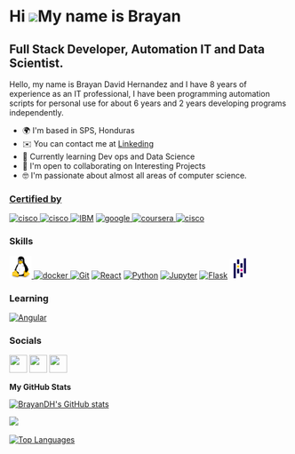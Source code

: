 # Hi ![](https://user-images.githubusercontent.com/18350557/176309783-0785949b-9127-417c-8b55-ab5a4333674e.gif)My name is Brayan

## Full Stack Developer, Automation IT and Data Scientist.

Hello, my name is Brayan David Hernandez and I have 8 years of experience as an IT professional, I have been programming automation scripts for personal use for about 6 years and 2 years developing programs independently.

- 🌍 I'm based in SPS, Honduras
- ✉️ You can contact me at [Linkeding](https://www.linkedin.com/in/brayan-d-hernandez-4b22b6247/)
- 🧠 Currently learning Dev ops and Data Science
- 🤝 I'm open to collaborating on Interesting Projects
- 🤓 I'm passionate about almost all areas of computer science.

### [Certified by](https://www.credly.com/users/brayan-d-hernandez/badges)

<p align="left">
<a href="https://www.credly.com/users/brayan-d-hernandez/badges" target="_blank" rel="noreferrer"> <img src="https://www.svgrepo.com/show/331358/credly.svg" alt="cisco" width="40" height="40"/> </a>
<a href="https://app.aluracursos.com/user/bdhdavid-bh/fullCertificate/ccd6040b9917efb7e43ecd423e38dfb0" target="_blank" rel="noreferrer"> <img src="https://play-lh.googleusercontent.com/IDLZXWHLCVun428g_YGnR2HgnoIUlIRNfkmEEM0hmrzhBKZrhJ5UwM0_eHaWQT4gXAs=w240-h480" alt="cisco" width="40" height="40"/> </a>
<a href="https://www.credly.com/earner/earned/badge/ffefa74c-6966-4192-8330-c6ce78a94b6e" target="_blank" rel="noreferrer"><img src="https://substackcdn.com/image/fetch/f_auto,q_auto:good,fl_progressive:steep/https%3A%2F%2Fbucketeer-e05bbc84-baa3-437e-9518-adb32be77984.s3.amazonaws.com%2Fpublic%2Fimages%2F806a15d4-eda7-46bf-ae2a-ec823f86ee68_1000x1000.jpeg" width="40" height="40" alt="IBM" /></a>
<a href="https://www.credly.com/earner/earned/badge/32003daa-c06b-4b58-9b26-ede53bef6b7e/" target="_blank" rel="noreferrer"> <img src="https://upload.wikimedia.org/wikipedia/commons/thumb/5/53/Google_%22G%22_Logo.svg/588px-Google_%22G%22_Logo.svg.png?20230305195327" alt="google" width="40" height="40"/> </a>
<a href="https://www.coursera.org/user/7e6d03d859897fff41f095d8cb0ef874" target="_blank" rel="noreferrer"> <img src="https://www.langoly.com/wp-content/uploads/2021/09/coursera-logo.png" alt="coursera" width="40" height="40"/> </a>
<a href="https://www.credly.com/earner/earned/badge/ed83ca0e-ecab-4d6a-87a2-5b377e291695" target="_blank" rel="noreferrer"> <img src="https://seeklogo.com/images/C/cisco-networking-academy-logo-0B2566178E-seeklogo.com.png" alt="cisco" width="40" height="40"/> </a>

</p>

### Skills

<p align="left">
<a href="https://www.linux.org/" target="_blank" rel="noreferrer"> <img src="https://raw.githubusercontent.com/devicons/devicon/master/icons/linux/linux-original.svg" alt="linux" width="40" height="40"/> </a>
<a href="https://www.docker.com/" target="_blank" rel="noreferrer"> <img src="https://cdn.worldvectorlogo.com/logos/docker.svg" alt="docker" width="40" height="40"/> </a>
<a href="https://git-scm.com/" target="_blank" rel="noreferrer"><img src="https://raw.githubusercontent.com/danielcranney/readme-generator/main/public/icons/skills/git-colored.svg" width="36" height="36" alt="Git" /></a>
<a href="https://reactjs.org/" target="_blank" rel="noreferrer"><img src="https://raw.githubusercontent.com/danielcranney/readme-generator/main/public/icons/skills/react-colored.svg" width="36" height="36" alt="React" /></a>
<a href="https://www.python.org/" target="_blank" rel="noreferrer"><img src="https://raw.githubusercontent.com/danielcranney/readme-generator/main/public/icons/skills/python-colored.svg" width="36" height="36" alt="Python" /></a>
<a href="https://jupyter.org" target="_blank" rel="noreferrer"><img src="https://upload.wikimedia.org/wikipedia/commons/3/38/Jupyter_logo.svg" width="36" height="36" alt="Jupyter" /></a>
<a href="https://flask.palletsprojects.com/en/2.0.x/" target="_blank" rel="noreferrer"><img src="https://raw.githubusercontent.com/danielcranney/readme-generator/main/public/icons/skills/flask-colored.svg" width="36" height="36" alt="Flask" /></a>
<a href="https://pandas.pydata.org/" target="_blank"><img src="https://raw.githubusercontent.com/devicons/devicon/master/icons/pandas/pandas-original.svg" alt="Pandas" width="36" height="36"/></a>

</p>

### Learning

<p align="left">
<a href="https://angular.io" target="_blank" rel="noreferrer"><img src="https://upload.wikimedia.org/wikipedia/commons/c/cf/Angular_full_color_logo.svg" width="36" height="36" alt="Angular" /></a>
</p>


### Socials

<p align="left">
<a href="https://discord.com/users/243650035907166209" target="_blank" rel="noreferrer"><img src="https://raw.githubusercontent.com/danielcranney/readme-generator/main/public/icons/socials/discord.svg" width="32" height="32" /></a> 
<a href="https://github.com/BrayanDH" target="_blank" rel="noreferrer"><img src="https://raw.githubusercontent.com/danielcranney/readme-generator/main/public/icons/socials/github-dark.svg" width="32" height="32" /></a> 
<a href="https://www.linkedin.com/in/brayan-d-hernandez-4b22b6247/" target="_blank" rel="noreferrer"><img src="https://raw.githubusercontent.com/danielcranney/readme-generator/main/public/icons/socials/linkedin.svg" width="32" height="32" /></a>
</p>

<b>My GitHub Stats</b>

<a href="http://www.github.com/BrayanDH"><img src="https://github-readme-stats.vercel.app/api?username=BrayanDH&show_icons=true&hide=stars,prs,contribs&title_color=0891b2&text_color=ffffff&icon_color=0891b2&bg_color=1c1917&hide_border=true&show_icons=true" alt="BrayanDH's GitHub stats" /></a>

<a href="http://www.github.com/BrayanDH"><img src="https://github-readme-streak-stats.herokuapp.com/?user=BrayanDH&stroke=ffffff&background=1c1917&ring=0891b2&fire=0891b2&currStreakNum=ffffff&currStreakLabel=0891b2&sideNums=ffffff&sideLabels=ffffff&dates=ffffff&hide_border=true" /></a>

<a href="https://github.com/BrayanDH" align="left"><img src="https://github-readme-stats.vercel.app/api/top-langs/?username=BrayanDH&langs_count=10&title_color=0891b2&text_color=ffffff&icon_color=0891b2&bg_color=1c1917&hide_border=true&locale=en&custom_title=Top%20%Languages" alt="Top Languages" /></a>
